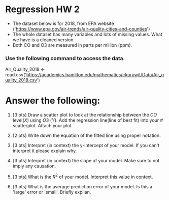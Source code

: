 # Regression HW 2


- The dataset below is for 2018, from EPA website ('https://www.epa.gov/air-trends/air-quality-cities-and-counties')
- The whole dataset has many variables and lots of missing values.  What we have is a cleaned version.  
- Both CO and O3 are measured in parts per million (ppm).



### Use the following command to access the data.

Air_Quality_2018 <- read.csv('https://academics.hamilton.edu/mathematics/ckuruwit/Data/Air_quality_2018.csv')


# Answer the following:

1. [3 pts] Draw a scatter plot to look at the relationship between the $CO$ level($X$) using $O3$ ($Y$). Add the regression line(line of best fit) into your # scatterplot.  Attach your plot.


2. [2 pts] Write down the equation of the fitted line using proper notation.


3. [3 pts] Interpret (in context) the y-intercept of your model.  If you can't interpret it please explain why.


4. [3 pts] Interpret (in context) the slope of your model. Make sure to not imply any causation.


5. [3 pts] What is the $R^2$ of your model. Interpret this value in context.


6. [3 pts] What is the average prediction error of your model.  Is this a 'large' error or 'small'.  Briefly explian.

